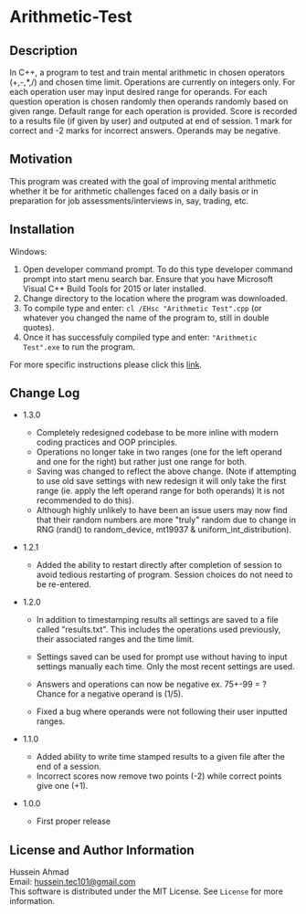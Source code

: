 # Arithmetic-Test

## Description
In C++, a program to test and train mental arithmetic in chosen operators (+,-,*,/) and chosen time limit. Operations are currently on integers only. For each operation user may input desired range for operands. For each question operation is chosen randomly then operands randomly based on given range. Default range for each operation is provided.  Score is recorded to a results file (if given by user) and outputed at end of session. 1 mark for correct and -2 marks for incorrect answers. Operands may be negative.


## Motivation
This program was created with the goal of improving mental arithmetic whether it be for arithmetic challenges faced on a daily basis or in preparation for job assessments/interviews in, say, trading, etc.

## Installation
Windows:
1. Open developer command prompt. To do this type developer command prompt into start menu search bar. Ensure that you have Microsoft Visual C++ Build Tools for 2015 or later installed.
2. Change directory to the location where the program was downloaded. 
3. To compile type and enter: `cl /EHsc "Arithmetic Test".cpp` (or whatever you changed the name of the program to, still in double quotes).
4. Once it has successfuly compiled type and enter: `"Arithmetic Test".exe` to run the program.

For more specific instructions please click this [link](https://msdn.microsoft.com/en-ca/library/ms235639.aspx).

## Change Log
* 1.3.0
  * Completely redesigned codebase to be more inline with modern coding practices and OOP principles.
  * Operations no longer take in two ranges (one for the left operand and one for the right) but rather just one range for both.
  * Saving was changed to reflect the above change. (Note if attempting to use old save settings with new redesign it will only take the first range (ie. apply the left operand range for both operands) It is not recommended to do this).
  * Although highly unlikely to have been an issue users may now find that their random numbers are more "truly" random due to change in RNG (rand() to random_device, mt19937 & uniform_int_distribution).

* 1.2.1
  * Added the ability to restart directly after completion of session to avoid tedious restarting of program. Session choices do
 not need to be re-entered.

* 1.2.0
  * In addition to timestamping results all settings are saved to a file called "results.txt". This includes the operations used
  previously, their associated ranges and the time limit.

  * Settings saved can be used for prompt use without having to input settings manually each time. Only the most recent settings
  are used.
  
  * Answers and operations can now be negative ex. 75+-99 =  ? Chance for a negative operand is (1/5).
  
  * Fixed a bug where operands were not following their user inputted ranges.

* 1.1.0
  * Added ability to write time stamped results to a given file after the end of a session.
  * Incorrect scores now remove two points (-2) while correct points give one (+1).
  
* 1.0.0
  * First proper release

## License and Author Information
Hussein Ahmad  
Email: <hussein.tec101@gmail.com>  
This software is distributed under the MIT License. See `License` for more information.
